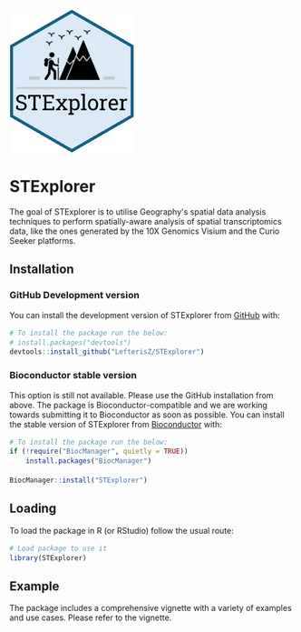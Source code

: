 
![STExplorer](vignettes/images/STExplorer_logo_hex.png)

# STExplorer

<!-- badges: start -->
<!-- badges: end -->

The goal of STExplorer is to utilise Geography's spatial data analysis techniques to perform spatially-aware analysis of spatial transcriptomics data, like the ones generated by the 10X Genomics Visium and the Curio Seeker platforms. 

## Installation

### GitHub Development version
You can install the development version of STExplorer from [GitHub](https://github.com/) with:

``` r
# To install the package run the below:
# install.packages("devtools")
devtools::install_github("LefterisZ/STExplorer")
```

### Bioconductor stable version
This option is still not available. Please use the GitHub installation from above. The package is Bioconductor-compatible and we are working towards submitting it to Bioconductor as soon as possible.
You can install the stable version of STExplorer from [Bioconductor](https://bioconductor.org/) with:

``` r
# To install the package run the below:
if (!require("BiocManager", quietly = TRUE))
    install.packages("BiocManager")

BiocManager::install("STExplorer")
```
## Loading

To load the package in R (or RStudio) follow the usual route:

``` r
# Load package to use it
library(STExplorer)
```

## Example

The package includes a comprehensive vignette with a variety of examples and use cases. Please refer to the vignette.


